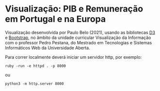 # Visualização: PIB e Remuneração em Portugal e na Europa


Visualização desenvolvida por Paulo Belo (2021), usando as bibliotecas [D3](https://d3js.org/) e [Bootstrap](https://getbootstrap.com/docs/4.6/getting-started/introduction/), no âmbito da unidade curricular Visualização da Informação com o professor Pedro Pestana, do Mestrado em Tecnologias e Sistemas Informáticos Web da Universidade Aberta.

Para correr localmente deverá iniciar um servidor http, por exemplo:

`ruby -run -e httpd . -p 8000`

ou

`python3 -m http.server 8000`
